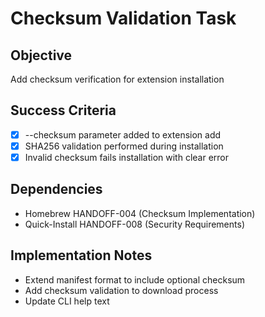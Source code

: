 # Checksum Validation Task

## Objective

Add checksum verification for extension installation

## Success Criteria

- [x] --checksum parameter added to extension add
- [x] SHA256 validation performed during installation
- [x] Invalid checksum fails installation with clear error

## Dependencies

- Homebrew HANDOFF-004 (Checksum Implementation)
- Quick-Install HANDOFF-008 (Security Requirements)

## Implementation Notes

- Extend manifest format to include optional checksum
- Add checksum validation to download process
- Update CLI help text
